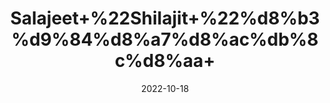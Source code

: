 ---
title: 'Salajeet+%22Shilajit+%22%d8%b3%d9%84%d8%a7%d8%ac%db%8c%d8%aa+'
date: '2022-10-18' 
metatag: '' 
inventory: '0' 
draft: false 
# meta description 
shortDescripton: 'Shilajit+contains+fulvic+acid+and+more+than+84+minerals+%2c+so+it+offers+numerous+health+benefits.+It+can+function+as+an+antioxidant+to+improve+your+body%27s+immunity+and+memory%2c+an+anti-inflammatory%2c+an+energy+booster%2c+and+a+diuretic+to+remove+excess+fluid+from+your+body.'
description: 'Natural+Gums+%d9%82%d8%af%d8%b1%d8%aa%db%8c+%da%af%d9%88%d9%86%d8%af'
longdescription: ''
featured: True
# product Price
price: '200.0'
# Product Short Description
shortDescription: 'Shilajit+contains+fulvic+acid+and+more+than+84+minerals+%2c+so+it+offers+numerous+health+benefits.+It+can+function+as+an+antioxidant+to+improve+your+body%27s+immunity+and+memory%2c+an+anti-inflammatory%2c+an+energy+booster%2c+and+a+diuretic+to+remove+excess+fluid+from+your+body.'
productID: 'AB6CCAFB-9924-ED11-9968-005056B3A416'
type: 'products'
category: 'Natural+Gums+%d9%82%d8%af%d8%b1%d8%aa%db%8c+%da%af%d9%88%d9%86%d8%af' 
thumnailproduct: 'https://eraconnect.blob.core.windows.net/product-images/aminsaddiquidawakhana/AB6CCAFB-9924-ED11-9968-005056B3A416.webp' 
images:
  - image: 'https://eraconnect.blob.core.windows.net/product-images/aminsaddiquidawakhana/AB6CCAFB-9924-ED11-9968-005056B3A416.webp'  
Variants:
---